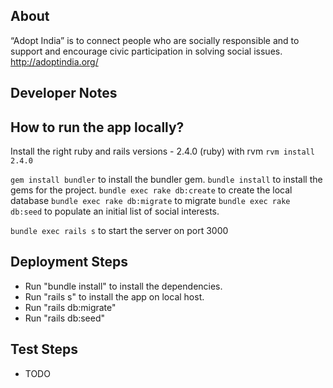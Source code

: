 ## About

“Adopt India” is to connect people who are socially responsible and to support and encourage civic participation in solving social issues.  http://adoptindia.org/

## Developer Notes

## How to run the app locally?
Install the right ruby and rails versions - 2.4.0 (ruby) with rvm
`rvm install 2.4.0`

`gem install bundler` to install the bundler gem.
`bundle install` to install the gems for the project.
`bundle exec rake db:create` to create the local database
`bundle exec rake db:migrate` to migrate
`bundle exec rake db:seed` to populate an initial list of social interests.

`bundle exec rails s` to start the server on port 3000



## Deployment Steps

* Run "bundle install" to install the dependencies.
* Run "rails s" to install the app on local host.
* Run "rails db:migrate" 
* Run "rails db:seed"


## Test Steps 

* TODO

